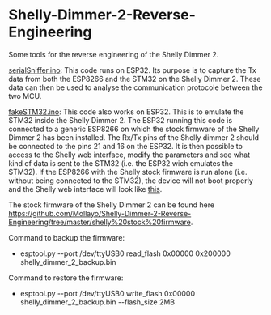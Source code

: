 # Shelly-Dimmer-2-Reverse-Engineering

Some tools for the reverse engineering of the Shelly Dimmer 2.

<a href="https://github.com/Mollayo/Shelly-Dimmer-2-Reverse-Engineering/blob/master/serialSniffer.ino">serialSniffer.ino</a>: This code runs on ESP32. Its purpose is to capture the Tx data from both the ESP8266 and the STM32 on the Shelly Dimmer 2. These data can then be used to analyse the communication protocole between the two MCU.

<a href="https://github.com/Mollayo/Shelly-Dimmer-2-Reverse-Engineering/blob/master/fakeSTM32.ino">fakeSTM32.ino</a>: This code also works on ESP32. This is to emulate the STM32 inside the Shelly Dimmer 2. The ESP32 running this code is connected to a generic ESP8266 on which the stock firmware of the Shelly Dimmer 2 has been installed. The Rx/Tx pins of the Shelly dimmer 2 should be connected to the pins 21 and 16 on the ESP32. It is then possible to access to the Shelly web interface, modify the parameters and see what kind of data is sent to the STM32 (i.e. the ESP32 wich emulates the STM32). If the ESP8266 with the Shelly stock firmware is run alone (i.e. without being connected to the STM32), the device will not boot properly and the Shelly web interface will look like <a href="https://github.com/Mollayo/Shelly-Dimmer-2-Reverse-Engineering/blob/master/not_booting_properly.jpg">this</a>.

The stock firmware of the Shelly Dimmer 2 can be found here https://github.com/Mollayo/Shelly-Dimmer-2-Reverse-Engineering/tree/master/shelly%20stock%20firmware.


Command to backup the firmware: 
 - esptool.py --port /dev/ttyUSB0 read_flash 0x00000 0x200000 shelly_dimmer_2_backup.bin

Command to restore the firmware: 

 - esptool.py --port /dev/ttyUSB0 write_flash 0x00000 shelly_dimmer_2_backup.bin --flash_size 2MB

